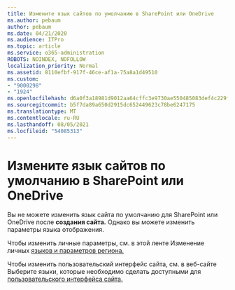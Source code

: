 ```yaml
---
title: Измените язык сайтов по умолчанию в SharePoint или OneDrive
ms.author: pebaum
author: pebaum
ms.date: 04/21/2020
ms.audience: ITPro
ms.topic: article
ms.service: o365-administration
ROBOTS: NOINDEX, NOFOLLOW
localization_priority: Normal
ms.assetid: 8110efbf-917f-46ce-af1a-75a8a1d49510
ms.custom:
- "9000298"
- "1924"
ms.openlocfilehash: d6a0f3a18981d9012aa64cffc3e9730ae550485083def4c229f1b2235ff98403
ms.sourcegitcommit: b5f7da89a650d2915dc652449623c78be6247175
ms.translationtype: MT
ms.contentlocale: ru-RU
ms.lasthandoff: 08/05/2021
ms.locfileid: "54085313"
---
```

# <a name="change-the-default-site-language-in-sharepoint-or-onedrive"></a>Измените язык сайтов по умолчанию в SharePoint или OneDrive 

Вы не можете изменить язык сайта по умолчанию для SharePoint или OneDrive после **создания сайта.** Однако вы можете изменить параметры языка отображения.

Чтобы изменить личные параметры, см. в этой ленте Изменение личных [языков и параметров региона.](https://support.office.com/article/Change-your-personal-language-and-region-settings-caa1fccc-bcdb-42f3-9e5b-45957647ffd7)

Чтобы изменить пользовательский интерфейс сайта, см. в веб-сайте Выберите языки, которые необходимо сделать доступными для [пользовательского интерфейса сайта.](https://support.office.com/article/choose-the-languages-you-want-to-make-available-for-a-site-s-user-interface-16d3a83c-05ab-4b50-8fbb-ff576a3351e8)

